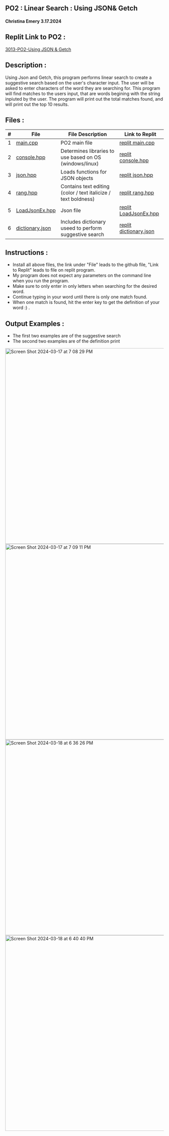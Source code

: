 ## PO2 : Linear Search : Using JSON& Getch
#### Christina Emery 3.17.2024

## Replit Link to PO2 :
[3013-PO2-Using JSON & Getch](https://replit.com/@zristina/3013-P02-Using-JSON-and-Getch)
## Description :
 Using Json and Getch, this program performs linear search to create a suggestive search based on the user's character input. The user will be asked to enter characters of the word they are searching for. This program will find matches to the users input, that are words begining with the string inpiuted by the user. The program will print out the total matches found, and will print out the top 10 results.

 ## Files :
 
|   #   | File               | File Description       | Link to Replit      |
| :---: | ------------------ | ---------------------- |-------------------- |
|   1   | [main.cpp](https://github.com/zristina/3013-Algorithms/blob/main/Assignments/PO2/main.cpp)           | PO2 main file          |[replit main.cpp](https://replit.com/@zristina/3013-P02-Using-JSON-and-Getch#main.cpp) |
|   2   | [console.hpp](https://github.com/zristina/3013-Algorithms/blob/main/Assignments/PO2/console.hpp)        | Determines libraries to use based on OS (windows/linux)  | [replit console.hpp](https://replit.com/@zristina/3013-P02-Using-JSON-and-Getch#headers/console.hpp) |
|   3   | [json.hpp](https://github.com/zristina/3013-Algorithms/blob/main/Assignments/PO2/json.hpp)           | Loads functions for JSON objects       | [replit json.hpp](https://replit.com/@zristina/3013-P02-Using-JSON-and-Getch#headers/json.hpp) |
|   4   | [rang.hpp](https://github.com/zristina/3013-Algorithms/blob/main/Assignments/PO2/rang.hpp)           | Contains text editing (color / text italicize / text boldness)  | [replit rang.hpp](https://replit.com/@zristina/3013-P02-Using-JSON-and-Getch#headers/rang.hpp) |
|   5   | [LoadJsonEx.hpp](https://github.com/zristina/3013-Algorithms/blob/main/Assignments/PO2/LoadJsonEx.hpp)     | Json file | [replit LoadJsonEx.hpp](https://replit.com/@zristina/3013-P02-Using-JSON-and-Getch#loadJsonEx.hpp) |
|   6   | [dictionary.json](https://github.com/zristina/3013-Algorithms/blob/main/Assignments/PO2/dictionary.json)    | Includes dictionary useed to perform suggestive search | [replit dictionary.json](https://replit.com/@zristina/3013-P02-Using-JSON-and-Getch#data/dictionary.json) |

## Instructions :
 * Install all above files, the link under "File" leads to the github file, "Link to Replit" leads to file on replit program.
 * My program does not expect any parameters on the command line when you run the program.
 * Make sure to only enter in only letters when searching for the desired word.
 * Continue typing in your word until there is only one match found.
 * When one match is found, hit the enter key to get the definition of your word :) .

## Output Examples :
 * The first two examples are of the suggestive search
 * The second two examples are of the definition print
<img width="619" alt="Screen Shot 2024-03-17 at 7 08 29 PM" src="https://github.com/zristina/3013-Algorithms/assets/157079380/7340121f-853b-43df-8d27-43d9297532ef">
<img width="619" alt="Screen Shot 2024-03-17 at 7 09 11 PM" src="https://github.com/zristina/3013-Algorithms/assets/157079380/50a58431-ddac-46c0-b374-b80455521877">
<img width="619" alt="Screen Shot 2024-03-18 at 6 36 26 PM" src="https://github.com/zristina/3013-Algorithms/assets/157079380/16f10791-3334-42a6-9276-e700f9588e32">
<img width="619" alt="Screen Shot 2024-03-18 at 6 40 40 PM" src="https://github.com/zristina/3013-Algorithms/assets/157079380/c9e2e601-f39c-4549-bb2d-7532e69a4791">




